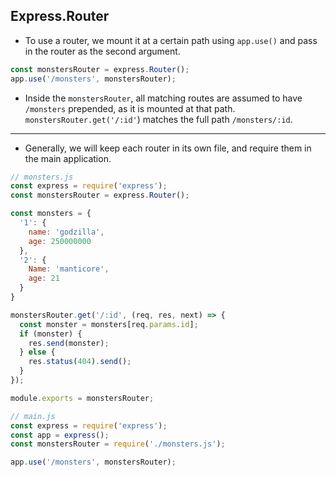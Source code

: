 ## Express.Router
- To use a router, we mount it at a certain path using ```app.use()``` and pass in the router as the second argument.

```js
const monstersRouter = express.Router();
app.use('/monsters', monstersRouter);
```
- Inside the `monstersRouter`, all matching routes are assumed to have `/monsters` prepended, as it is mounted at that path. `monstersRouter.get('/:id'`) matches the full path `/monsters/:id`.

--- 
- Generally, we will keep each router in its own file, and require them in the main application.

```js
// monsters.js
const express = require('express');
const monstersRouter = express.Router();

const monsters = {
  '1': {
    name: 'godzilla',
    age: 250000000
  },
  '2': {
    Name: 'manticore',
    age: 21
  }
}

monstersRouter.get('/:id', (req, res, next) => {
  const monster = monsters[req.params.id];
  if (monster) {
    res.send(monster);
  } else {
    res.status(404).send();
  }
});

module.exports = monstersRouter;
```

```js
// main.js
const express = require('express');
const app = express();
const monstersRouter = require('./monsters.js');

app.use('/monsters', monstersRouter);
```



